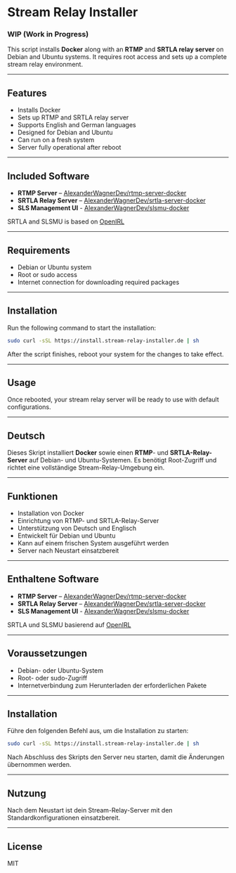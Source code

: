 # Stream Relay Installer  
### WIP (Work in Progress)

This script installs **Docker** along with an **RTMP** and **SRTLA relay server** on Debian and Ubuntu systems. It requires root access and sets up a complete stream relay environment.

---

## Features

- Installs Docker  
- Sets up RTMP and SRTLA relay server  
- Supports English and German languages  
- Designed for Debian and Ubuntu  
- Can run on a fresh system  
- Server fully operational after reboot  

---

## Included Software

- **RTMP Server** – [AlexanderWagnerDev/rtmp-server-docker](https://github.com/AlexanderWagnerDev/rtmp-server-docker) 
- **SRTLA Relay Server** – [AlexanderWagnerDev/srtla-server-docker](https://github.com/AlexanderWagnerDev/srtla-server-docker)
- **SLS Management UI** - [AlexanderWagnerDev/slsmu-docker](https://github.com/AlexanderWagnerDev/slsmu-docker)

SRTLA and SLSMU is based on [OpenIRL](https://github.com/OpenIRL)

---

## Requirements

- Debian or Ubuntu system  
- Root or sudo access  
- Internet connection for downloading required packages  

---

## Installation

Run the following command to start the installation:
```bash
sudo curl -sSL https://install.stream-relay-installer.de | sh
```


After the script finishes, reboot your system for the changes to take effect.

---

## Usage

Once rebooted, your stream relay server will be ready to use with default configurations.

---

## Deutsch

Dieses Skript installiert **Docker** sowie einen **RTMP**- und **SRTLA-Relay-Server** auf Debian- und Ubuntu-Systemen. Es benötigt Root-Zugriff und richtet eine vollständige Stream-Relay-Umgebung ein.

---

## Funktionen

- Installation von Docker  
- Einrichtung von RTMP- und SRTLA-Relay-Server  
- Unterstützung von Deutsch und Englisch  
- Entwickelt für Debian und Ubuntu  
- Kann auf einem frischen System ausgeführt werden  
- Server nach Neustart einsatzbereit  

---

## Enthaltene Software

- **RTMP Server** – [AlexanderWagnerDev/rtmp-server-docker](https://github.com/AlexanderWagnerDev/rtmp-server-docker) 
- **SRTLA Relay Server** – [AlexanderWagnerDev/srtla-server-docker](https://github.com/AlexanderWagnerDev/srtla-server-docker)
- **SLS Management UI** - [AlexanderWagnerDev/slsmu-docker](https://github.com/AlexanderWagnerDev/slsmu-docker)

SRTLA und SLSMU basierend auf [OpenIRL](https://github.com/OpenIRL)

---

## Voraussetzungen

- Debian- oder Ubuntu-System  
- Root- oder sudo-Zugriff  
- Internetverbindung zum Herunterladen der erforderlichen Pakete  

---

## Installation

Führe den folgenden Befehl aus, um die Installation zu starten:
```bash
sudo curl -sSL https://install.stream-relay-installer.de | sh
```

Nach Abschluss des Skripts den Server neu starten, damit die Änderungen übernommen werden.

---

## Nutzung

Nach dem Neustart ist dein Stream-Relay-Server mit den Standardkonfigurationen einsatzbereit.

---

## License

MIT
